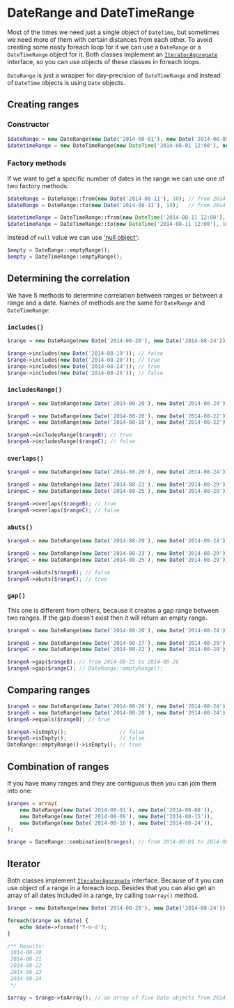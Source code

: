 # DateRange and DateTimeRange
Most of the times we need just a single object of `DateTime`, but sometimes we need more of them with certain distances from each other.
To avoid creating some nasty foreach loop for it we can use a `DateRange` or a `DateTimeRange` object for it. Both classes implement 
an [`IteratorAggregate`](http://php.net/manual/en/class.iteratoraggregate.php) interface, so you can use objects of these classes in foreach loops.

`DateRange` is just a wrapper for day-precision of `DateTimeRange` and instead of `DateTime` objects is using `Date` objects.

##  Creating ranges

### Constructor
```php
$dateRange = new DateRange(new Date('2014-08-01'), new Date('2014-08-05'));
$datetimeRange = new DateTimeRange(new DateTime('2014-08-01 12:00'), new DateTime('2014-08-01 17:00'), new DateInterval('P1H'));
```

### Factory methods
If we want to get a specific number of dates in the range we can use one of two factory methods:
```php
$dateRange = DateRange::from(new Date('2014-08-11'), 10); // from 2014-08-11 to 2014-08-20
$dateRange = DateRange::to(new Date('2014-08-11'), 10);   // from 2014-08-02 to 2014-08-11

$datetimeRange = DateTimeRange::from(new DateTime('2014-08-11 12:00'), 10, new DateInterval('P1H')); // from 2014-08-11 12:00 to 2014-08-11 21:00
$datetimeRange = DateTimeRange::to(new DateTime('2014-08-11 12:00'), 10, new DateInterval('P1H'));   // from 2014-08-11 03:00 to 2014-08-11 12:00
```
Instead of `null` value we can use ['null object'](http://refactoring.com/catalog/introduceNullObject.html):
```php
$empty = DateRange::emptyRange();
$empty = DateTimeRange::emptyRange();
```

## Determining the correlation
We have 5 methods to determine correlation between ranges or between a range and a date. Names of methods are the same for 
`DateRange` and `DateTimeRange`:

### `includes()`
```php
$range = new DateRange(new Date('2014-08-20'), new Date('2014-08-24'));

$range->includes(new Date('2014-08-19')); // false
$range->includes(new Date('2014-08-20')); // true
$range->includes(new Date('2014-08-24')); // true
$range->includes(new Date('2014-08-25')); // false
```

### `includesRange()`
```php
$rangeA = new DateRange(new Date('2014-08-20'), new Date('2014-08-24'));

$rangeB = new DateRange(new Date('2014-08-20'), new Date('2014-08-22'));
$rangeC = new DateRange(new Date('2014-08-18'), new Date('2014-08-22'));

$rangeA->includesRange($rangeB); // true
$rangeA->includesRange($rangeC); // false
```

### `overlaps()`
```php
$rangeA = new DateRange(new Date('2014-08-20'), new Date('2014-08-24'));

$rangeB = new DateRange(new Date('2014-08-23'), new Date('2014-08-29'));
$rangeC = new DateRange(new Date('2014-08-25'), new Date('2014-08-29'));

$rangeA->overlaps($rangeB); // true
$rangeA->overlaps($rangeC); // false
```

### `abuts()`
```php
$rangeA = new DateRange(new Date('2014-08-20'), new Date('2014-08-24'));

$rangeB = new DateRange(new Date('2014-08-23'), new Date('2014-08-29'));
$rangeC = new DateRange(new Date('2014-08-25'), new Date('2014-08-29'));

$rangeA->abuts($rangeB); // false
$rangeA->abuts($rangeC); // true
```

### `gap()`
This one is different from others, because it creates a gap range between two ranges.
If the gap doesn't exist then it will return an empty range.
```php
$rangeA = new DateRange(new Date('2014-08-20'), new Date('2014-08-24'));

$rangeB = new DateRange(new Date('2014-08-27'), new Date('2014-08-29'));
$rangeC = new DateRange(new Date('2014-08-22'), new Date('2014-08-29'));

$rangeA->gap($rangeB); // from 2014-08-25 to 2014-08-26
$rangeA->gap($rangeC); // DateRange::emptyRange();
```

## Comparing ranges
```php
$rangeA = new DateRange(new Date('2014-08-20'), new Date('2014-08-24'));
$rangeB = new DateRange(new Date('2014-08-20'), new Date('2014-08-24'));
$rangeA->equals($rangeB); // true

$rangeA->isEmpty();                 // false
$rangeB->isEmpty();                 // false
DateRange::emptyRange()->isEmpty(); // true
```

## Combination of ranges
If you have many ranges and they are contiguous then you can join them into one:
```php
$ranges = array(
	new DateRange(new Date('2014-08-01'), new Date('2014-08-08')),
	new DateRange(new Date('2014-08-09'), new Date('2014-08-15')),
	new DateRange(new Date('2014-08-16'), new Date('2014-08-24')),
);

$range = DateRange::combination($ranges); // from 2014-08-01 to 2014-08-24
```

## Iterator
Both classes implement [`IteratorAggregate`](http://php.net/manual/en/class.iteratoraggregate.php) interface. Because of it
you can use object of a range in a foreach loop. Besides that you can also get an array of all dates included in a range, by calling
`toArray()` method.
```php
$range = new DateRange(new Date('2014-08-20'), new Date('2014-08-24'));

foreach($range as $date) {
	echo $date->format('Y-m-d');
}

/** Results:
 2014-08-20
 2014-08-21
 2014-08-22
 2014-08-23
 2014-08-24
 */

$array = $range->toArray(); // an array of five Date objects from 2014-08-20 to 2014-08-24
```